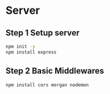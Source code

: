 # Server
## Step 1 Setup server

```bash
npm init -y
npm install express
```
## Step 2 Basic Middlewares
```bash
npm install cors morgan nodemon
``` 